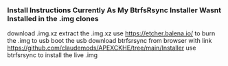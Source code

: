 ### Install Instructions Currently As My BtrfsRsync Installer Wasnt Installed in the .img clones
download .img.xz extract the .img.xz use https://etcher.balena.io/ to burn the .img to usb
boot the usb
download btrfsrsync from browser with link https://github.com/claudemods/APEXCKHE/tree/main/Installer 
use btrfsrsync to install the live .img
